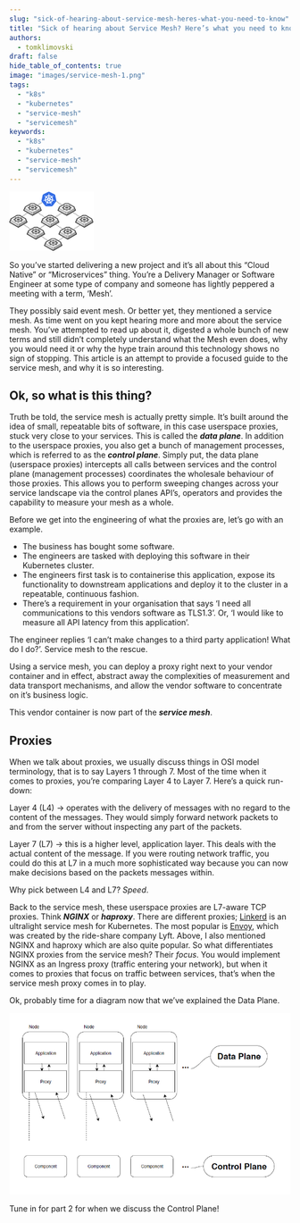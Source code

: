 ```yaml
---
slug: "sick-of-hearing-about-service-mesh-heres-what-you-need-to-know"
title: "Sick of hearing about Service Mesh? Here’s what you need to know..."
authors:	
  - tomklimovski
draft: false
hide_table_of_contents: true
image: "images/service-mesh-1.png"
tags: 
  - "k8s"
  - "kubernetes"
  - "service-mesh"
  - "servicemesh"
keywords:	
  - "k8s"
  - "kubernetes"
  - "service-mesh"
  - "servicemesh"
---
```


![Service Mesh](images/service-mesh-1.png)

So you’ve started delivering a new project and it’s all about this “Cloud Native” or “Microservices” thing. You’re a Delivery Manager or Software Engineer at some type of company and someone has lightly peppered a meeting with a term, ‘Mesh’.

They possibly said event mesh. Or better yet, they mentioned a service mesh. As time went on you kept hearing more and more about the service mesh. You’ve attempted to read up about it, digested a whole bunch of new terms and still didn’t completely understand what the Mesh even does, why you would need it or why the hype train around this technology shows no sign of stopping. This article is an attempt to provide a focused guide to the service mesh, and why it is so interesting.

## Ok, so what is this thing?

Truth be told, the service mesh is actually pretty simple. It’s built around the idea of small, repeatable bits of software, in this case userspace proxies, stuck very close to your services. This is called the **_data plane_**. In addition to the userspace proxies, you also get a bunch of management processes, which is referred to as the **_control plane_**. Simply put, the data plane (userspace proxies) intercepts all calls between services and the control plane (management processes) coordinates the wholesale behaviour of those proxies. This allows you to perform sweeping changes across your service landscape via the control planes API’s, operators and provides the capability to measure your mesh as a whole.

Before we get into the engineering of what the proxies are, let’s go with an example.

- The business has bought some software.
- The engineers are tasked with deploying this software in their Kubernetes cluster.
- The engineers first task is to containerise this application, expose its functionality to downstream applications and deploy it to the cluster in a repeatable, continuous fashion.
- There’s a requirement in your organisation that says ‘I need all communications to this vendors software as TLS1.3’. Or, ‘I would like to measure all API latency from this application’.

The engineer replies ‘I can’t make changes to a third party application! What do I do?’. Service mesh to the rescue.

Using a service mesh, you can deploy a proxy right next to your vendor container and in effect, abstract away the complexities of measurement and data transport mechanisms, and allow the vendor software to concentrate on it’s business logic.

This vendor container is now part of the **_service mesh_**.

## Proxies

When we talk about proxies, we usually discuss things in OSI model terminology, that is to say Layers 1 through 7. Most of the time when it comes to proxies, you’re comparing Layer 4 to Layer 7. Here’s a quick run-down:

Layer 4 (L4) -> operates with the delivery of messages with no regard to the content of the messages. They would simply forward network packets to and from the server without inspecting any part of the packets.

Layer 7 (L7) -> this is a higher level, application layer. This deals with the actual content of the message. If you were routing network traffic, you could do this at L7 in a much more sophisticated way because you can now make decisions based on the packets messages within.

Why pick between L4 and L7? _Speed_.

Back to the service mesh, these userspace proxies are L7-aware TCP proxies. Think _**NGINX**_ or _**haproxy**_. There are different proxies; [Linkerd](https://linkerd.io/) is an ultralight service mesh for Kubernetes. The most popular is [Envoy](https://www.envoyproxy.io/), which was created by the ride-share company Lyft. Above, I also mentioned NGINX and haproxy which are also quite popular. So what differentiates NGINX proxies from the service mesh? Their _focus_. You would implement NGINX as an Ingress proxy (traffic entering your network), but when it comes to proxies that focus on traffic between services, that’s when the service mesh proxy comes in to play.

Ok, probably time for a diagram now that we’ve explained the Data Plane.

[![](images/service-mesh.png)](images/service-mesh.png)

Tune in for part 2 for when we discuss the Control Plane!
